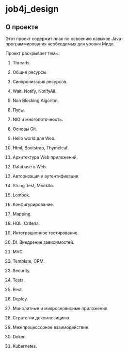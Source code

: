 # job4j_design

## О проекте

Этот проект содержит план по освоению навыков Java-программирования необходимых для уровня Мидл.

Проект раскрывает темы:

1. Threads.

2. Общие ресурсы.

3. Синхронизация ресурсов.

4. Wait, Notify, NotifyAll.

5. Non Blocking Algoritm.

6. Пулы.

7. NIO и многопоточность.

8. Основы Git.

9. Hello world для Web.

10. Html, Bootstrap, Thymeleaf.

11. Архитектура Web приложений.

12. Database в Web.

13. Авторизация и аутентификация.

14. String Test, Mockito.

15. Lombok.

16. Конфигурирование.

17. Mapping.

18. HQL, Criteria.

19. Интеграционное тестирование.

20. DI. Внедрение зависимостей.

21. MVC.

22. Template, ORM.

23. Security.

24. Tests.

25. Rest.

26. Deploy.

27. Монолитные и микросервисные приложения.

28. Стратегии декомпозициию

29. Межпроцессорное взаимодействие.

30. Doker.

31. Kubernetes.
